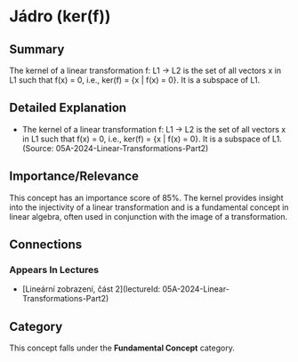 # Jádro (ker(f))

## Summary
The kernel of a linear transformation f: L1 -> L2 is the set of all vectors x in L1 such that f(x) = 0, i.e., ker(f) = {x | f(x) = 0}. It is a subspace of L1.

## Detailed Explanation
*   The kernel of a linear transformation f: L1 -> L2 is the set of all vectors x in L1 such that f(x) = 0, i.e., ker(f) = {x | f(x) = 0}. It is a subspace of L1. (Source: 05A-2024-Linear-Transformations-Part2)

## Importance/Relevance
This concept has an importance score of 85%. The kernel provides insight into the injectivity of a linear transformation and is a fundamental concept in linear algebra, often used in conjunction with the image of a transformation.

## Connections
### Appears In Lectures
*   [Lineární zobrazení, část 2](lectureId: 05A-2024-Linear-Transformations-Part2)

## Category
This concept falls under the **Fundamental Concept** category.